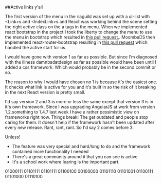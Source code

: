 ##Active links y'all

The first version of the menu in the riaguild was set up with a ul-list with \<Link\>s and \<IndexLink\>s and React was working behind the scene setting the right active class on the a tags in the menu. When we implemented react bootstrap in the project I took the liberty to change the menu to use the menu in bootstrap which resulted in [this pull request.](https://github.com/krawaller/riaguild2015/pull/100/files). MoombaDS then implemented react-router-bootstrap resulting in [this pull request](https://github.com/krawaller/riaguild2015/pull/118/files) which handled the active start for us.

I would have gone with version 1 as far as possible. But since I'm diagnosed with the illness damnbadatdesign as far as possible would have been until I added a css framework. Which would probably be in the second commit or so. 

The reason to why I would have chosen no 1 is because it's the easiest one. It checks what link is active for you and it's built in so the risk of it breaking in the next React version is pretty small. 

I'd say version 2 and 3 is more or less the same except that version 3 is in it's own framework. Since I was upgrading AngularJS at work from version 1.2.something to 1.4.7 last week I have a rather pessimistic view on frameworks right now. Things break! The get outdated and people stop caring for them. It doesn't help if the framework hasn't been updated after every new release. Rant, rant, rant. So I'd say 2 comes before 3. 

Unless! 
- The feature was very special and hard/long to do and the framework contained more functionality I needed
- There's a great community around it that you can see is active 
- It's a school work where learing is the important part.

01000111 01101111 01101111 01100100 00100000 01101110 01101001 01100111 01101000 01110100

